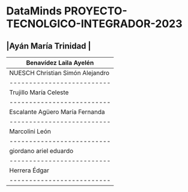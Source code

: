 # DataMinds PROYECTO-TECNOLGICO-INTEGRADOR-2023


|Ayán	María Trinidad      |
--------------------------
|Benavídez	Laila Ayelén	  |
--------------------------|
|NUESCH	Christian Simón Alejandro|
--------------------------|
|Trujillo	María Celeste	|
--------------------------|
|Escalante Agüero	María Fernanda	|
--------------------------|
|Marcolini	León	|
--------------------------|
|giordano	ariel eduardo	|
--------------------------|
|Herrera	Édgar	|
--------------------------|
